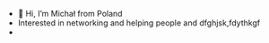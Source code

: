 - 👋 Hi, I’m Michał from Poland
- Interested in networking and helping people and dfghjsk,fdythkgf
- 
